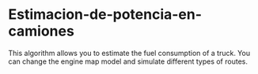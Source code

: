 # Estimacion-de-potencia-en-camiones
This algorithm allows you to estimate the fuel consumption of a truck. You can change the engine map model and simulate different types of routes.
